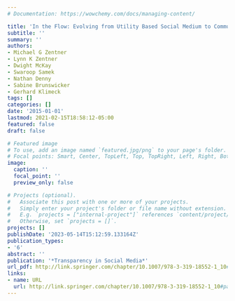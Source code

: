 ```yaml
---
# Documentation: https://wowchemy.com/docs/managing-content/

title: 'In the Flow: Evolving from Utility Based Social Medium to Community Peer'
subtitle: ''
summary: ''
authors:
- Michael G Zentner
- Lynn K Zentner
- Dwight McKay
- Swaroop Samek
- Nathan Denny
- Sabine Brunswicker
- Gerhard Klimeck
tags: []
categories: []
date: '2015-01-01'
lastmod: 2021-02-15T18:58:12-05:00
featured: false
draft: false

# Featured image
# To use, add an image named `featured.jpg/png` to your page's folder.
# Focal points: Smart, Center, TopLeft, Top, TopRight, Left, Right, BottomLeft, Bottom, BottomRight.
image:
  caption: ''
  focal_point: ''
  preview_only: false

# Projects (optional).
#   Associate this post with one or more of your projects.
#   Simply enter your project's folder or file name without extension.
#   E.g. `projects = ["internal-project"]` references `content/project/deep-learning/index.md`.
#   Otherwise, set `projects = []`.
projects: []
publishDate: '2023-05-14T15:12:59.133164Z'
publication_types:
- '6'
abstract: ''
publication: '*Transparency in Social Media*'
url_pdf: http://link.springer.com/chapter/10.1007/978-3-319-18552-1_10#page-1
links:
- name: URL
  url: http://link.springer.com/chapter/10.1007/978-3-319-18552-1_10#page-1
---
```

